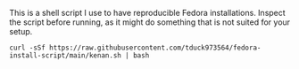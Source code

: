 This is a shell script I use to have reproducible Fedora installations. Inspect the script before running, as it might do something that is not suited for your setup.

`curl -sSf https://raw.githubusercontent.com/tduck973564/fedora-install-script/main/kenan.sh | bash`
